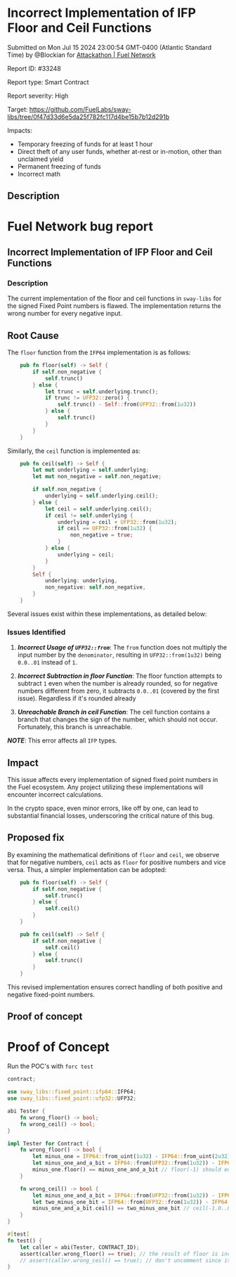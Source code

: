 
# Incorrect Implementation of IFP Floor and Ceil Functions

Submitted on Mon Jul 15 2024 23:00:54 GMT-0400 (Atlantic Standard Time) by @Blockian for [Attackathon | Fuel Network](https://immunefi.com/bounty/fuel-network-attackathon/)

Report ID: #33248

Report type: Smart Contract

Report severity: High

Target: https://github.com/FuelLabs/sway-libs/tree/0f47d33d6e5da25f782fc117d4be15b7b12d291b

Impacts:
- Temporary freezing of funds for at least 1 hour
- Direct theft of any user funds, whether at-rest or in-motion, other than unclaimed yield
- Permanent freezing of funds
- Incorrect math

## Description
# Fuel Network bug report
## Incorrect Implementation of IFP Floor and Ceil Functions
### Description
The current implementation of the floor and ceil functions in `sway-libs` for the signed Fixed Point numbers is flawed.
The implementation returns the wrong number for every negative input.

## Root Cause
The `floor` function from the `IFP64` implementation is as follows:
```rs
    pub fn floor(self) -> Self {
        if self.non_negative {
            self.trunc()
        } else {
            let trunc = self.underlying.trunc();
            if trunc != UFP32::zero() {
                self.trunc() - Self::from(UFP32::from(1u32))
            } else {
                self.trunc()
            }
        }
    }
```

Similarly, the `ceil` function is implemented as:
```rs
    pub fn ceil(self) -> Self {
        let mut underlying = self.underlying;
        let mut non_negative = self.non_negative;

        if self.non_negative {
            underlying = self.underlying.ceil();
        } else {
            let ceil = self.underlying.ceil();
            if ceil != self.underlying {
                underlying = ceil + UFP32::from(1u32);
                if ceil == UFP32::from(1u32) {
                    non_negative = true;
                }
            } else {
                underlying = ceil;
            }
        }
        Self {
            underlying: underlying,
            non_negative: self.non_negative,
        }
    }
```

Several issues exist within these implementations, as detailed below:

### Issues Identified
1. ***Incorrect Usage of `UFP32::from`***: The `from` function does not multiply the input number by the `denominator`, resulting in `UFP32::from(1u32)` being `0.0..01` instead of `1`.

2. ***Incorrect Subtraction in floor Function***: The floor function attempts to subtract `1` even when the number is already rounded, so for negative numbers different from zero, it subtracts `0.0..01` (covered by the first issue). Regardless if it's rounded already

3. ***Unreachable Branch in ceil Function***: The ceil function contains a branch that changes the sign of the number, which should not occur. Fortunately, this branch is unreachable.

***NOTE***: This error affects all `IFP` types.

## Impact
This issue affects every implementation of signed fixed point numbers in the Fuel ecosystem.
Any project utilizing these implementations will encounter incorrect calculations.

In the crypto space, even minor errors, like off by one, can lead to substantial financial losses, underscoring the critical nature of this bug.

## Proposed fix
By examining the mathematical definitions of `floor` and `ceil`, we observe that for negative numbers, `ceil` acts as `floor` for positive numbers and vice versa.
Thus, a simpler implementation can be adopted:
```rs
    pub fn floor(self) -> Self {
        if self.non_negative {
            self.trunc()
        } else {
            self.ceil()
        }
    }

    pub fn ceil(self) -> Self {
        if self.non_negative {
            self.ceil()
        } else {
            self.trunc()
        }
    }
```

This revised implementation ensures correct handling of both positive and negative fixed-point numbers.

        
## Proof of concept

# Proof of Concept
Run the POC's with `forc test`

```rs
contract;

use sway_libs::fixed_point::ifp64::IFP64;
use sway_libs::fixed_point::ufp32::UFP32;

abi Tester { 
    fn wrong_floor() -> bool;
    fn wrong_ceil() -> bool;
}

impl Tester for Contract {
    fn wrong_floor() -> bool {
        let minus_one = IFP64::from_uint(1u32) - IFP64::from_uint(2u32); // minus 1
        let minus_one_and_a_bit = IFP64::from(UFP32::from(1u32)) - IFP64::from(UFP32::from(65538u32)); // minus 0b10000000000000001
        minus_one.floor() == minus_one_and_a_bit // floor(-1) should equal -1, but in fact it results in -0b10000000000000001
    }

    fn wrong_ceil() -> bool {
        let minus_one_and_a_bit = IFP64::from(UFP32::from(1u32)) - IFP64::from(UFP32::from(65538u32)); // minus 0b10000000000000001
        let two_minus_one_bit = IFP64::from(UFP32::from(1u32)) - IFP64::from(UFP32::from(131072u32)); // minus 0b11111111111111111
        minus_one_and_a_bit.ceil() == two_minus_one_bit // ceil(-1.0..01) should equal -1, but in fact it results in -0b11111111111111111
    }
}

#[test]
fn test() {
    let caller = abi(Tester, CONTRACT_ID);
    assert(caller.wrong_floor() == true); // the result of floor is incorrect
    // assert(caller.wrong_ceil() == true); // don't uncomment since it revert's due to issue mentioned in 33233
}
```